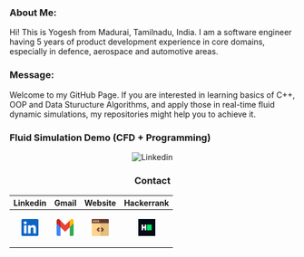 ### About Me:

Hi! This is Yogesh from Madurai, Tamilnadu, India. I am a software engineer having 5 years of product development experience in core domains, especially in defence, aerospace and automotive areas. 

### Message:

Welcome to my GitHub Page. If you are interested in learning basics of C++, OOP and Data Sturucture Algorithms, and apply those in real-time fluid dynamic simulations, my repositories might help you to achieve it.

### Fluid Simulation Demo (CFD + Programming)
<div align="center">

  <p align="center" ><a title="Linkedin"><img src="./svgs/Dam-Break.gif" alt="Linkedin" width="600px" height="400px"></a> 


</div>
  
<div align="center">
  
### Contact
  
| **Linkedin** | **Gmail** | **Website** | **Hackerrank** |
|:-:|:-:|:-:|:-:|
| <p align="center" ><a href="https://www.linkedin.com/in/yogeshwaranr1721992/" title="Linkedin"><img src="./svgs/linkedin.svg" alt="Linkedin" width="30px" height="30px"></a> </p>  |  <p align="center" ><a href="mailto: yogeshwaranrubin@gmail.com" title="Gmail"><img src="./svgs/gmail.svg" alt="Gmail" width="30px" height="30px"></a> </p>  | <p align="center" ><a href="https://yogesh17iitm.github.io/CreatingInterfaceGitHub/" title="Website"><img src="./svgs/website.svg" alt="Website" width="30px" height="30px"></a> </p>  | <p align="center" ><a href="https://www.hackerrank.com/yogeshwaranrubin?hr_r=1" title="Hackerrank"><img src="./svgs/hackerrank.JPG" alt="Website" width="30px" height="30px"></a> </p> |
  
</div>
